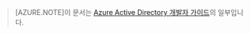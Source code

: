 > [AZURE.NOTE]이 문서는 [Azure Active Directory 개발자 가이드](../articles/active-directory/active-directory-developers-guide.md)의 일부입니다.

<!---HONumber=58-->